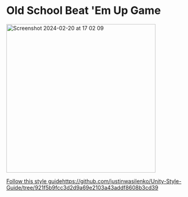 # Old School Beat 'Em Up Game

<img width="392" alt="Screenshot 2024-02-20 at 17 02 09" src="https://github.com/ysftulek/Beat-Em-Up/assets/13554990/6a09db65-09bc-41d8-b7cb-44c1446fdb75">

 
[Follow this style guide](https://github.com/justinwasilenko/Unity-Style-Guide/tree/921f5b9fcc3d2d9a69e2103a43addf8608b3cd39)https://github.com/justinwasilenko/Unity-Style-Guide/tree/921f5b9fcc3d2d9a69e2103a43addf8608b3cd39
